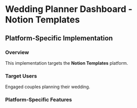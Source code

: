 # Wedding Planner Dashboard - Notion Templates

## Platform-Specific Implementation

### Overview
This implementation targets the **Notion Templates** platform.

### Target Users
Engaged couples planning their wedding.

### Platform-Specific Features
